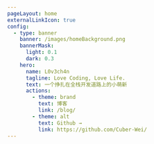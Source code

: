 ```yaml
---
pageLayout: home
externalLinkIcon: true
config:
  - type: banner
    banner: /images/homeBackground.png
    bannerMask:
      light: 0.1
      dark: 0.3
    hero:
      name: L0v3ch4n
      tagline: Love Coding, Love Life.
      text: 一个挣扎在全栈开发道路上的小萌新
      actions:
        - theme: brand
          text: 博客
          link: /blog/
        - theme: alt
          text: Github →
          link: https://github.com/Cuber-Wei/
---
```

